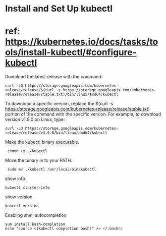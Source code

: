 # Install and Set Up kubectl 
# ref: https://kubernetes.io/docs/tasks/tools/install-kubectl/#configure-kubectl

Download the latest release with the command:

    curl -LO https://storage.googleapis.com/kubernetes-release/release/$(curl -s https://storage.googleapis.com/kubernetes-release/release/stable.txt)/bin/linux/amd64/kubectl

To download a specific version, replace the $(curl -s https://storage.googleapis.com/kubernetes-release/release/stable.txt) portion of the command with the specific version.
For example, to download version v1.9.0 on Linux, type:

    curl -LO https://storage.googleapis.com/kubernetes-release/release/v1.9.0/bin/linux/amd64/kubectl

Make the kubectl binary executable.

     chmod +x ./kubectl

Move the binary in to your PATH.

     sudo mv ./kubectl /usr/local/bin/kubectl

show info

    kubectl cluster-info

show version

    kubectl version

Enabling shell autocompletion

    yum install bash-completion
    echo "source <(kubectl completion bash)" >> ~/.bashrc
